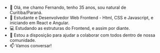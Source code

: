 - 👋 Olá, me chamo Fernando, tenho 35 anos, sou natural de Curitiba/Paraná.
- 👀 Estudante e Desenvolvedor Web Frontend - Html, CSS e Javascript, e iniciando em React e Angular.
- 💻 Estudando as estruturas do Frontend, e assim por diante.
- 📱 Estou a disposição para ajudar a colaborar com todos dentro de nossa comunidade.
- 📫 Vamos conversar!

<!---
Fernandorw/Fernandorw is a ✨ special ✨ repository because its `README.md` (this file) appears on your GitHub profile.
You can click the Preview link to take a look at your changes.
--->
